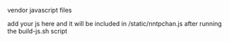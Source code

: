 vendor javascript files

add your js here and it will be included in /static/nntpchan.js after running the build-js.sh script
